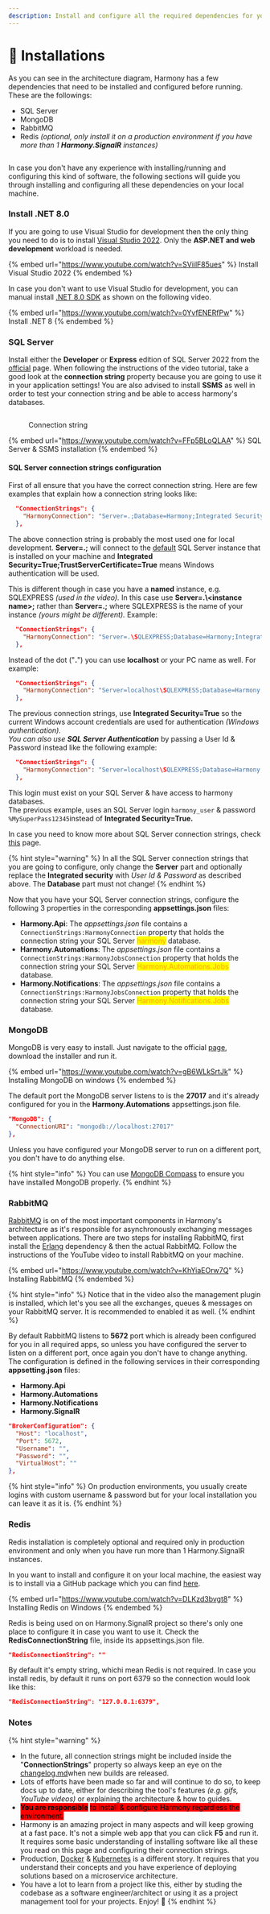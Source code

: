 ```yaml
---
description: Install and configure all the required dependencies for your local environment
---
```


# 📀 Installations

As you can see in the architecture diagram, Harmony has a few dependencies that need to be installed and configured before running. These are the followings:

* SQL Server
* MongoDB
* RabbitMQ
* Redis _(optional, only install it on a production environment if you have more than 1 **Harmony.SignalR** instances)_

<figure><img src="../../.gitbook/assets/harmony-architecture.gif" alt=""><figcaption></figcaption></figure>

In case you don't have any experience with installing/running and configuring this kind of software, the following sections will guide you through installing and configuring all these dependencies on your local machine.

### Install .NET 8.0

If you are going to use Visual Studio for development then the only thing you need to do is to install [Visual Studio 2022](https://learn.microsoft.com/en-us/visualstudio/install/install-visual-studio?view=vs-2022). Only the **ASP.NET and web development** workload is needed.

{% embed url="https://www.youtube.com/watch?v=SViilF85ues" %}
Install Visual Studio 2022
{% endembed %}

In case you don't want to use Visual Studio for development, you can manual install [.NET 8.0 SDK](https://dotnet.microsoft.com/en-us/download/dotnet/8.0) as shown on the following video.

{% embed url="https://www.youtube.com/watch?v=0YvfENERfPw" %}
Install .NET 8
{% endembed %}

### SQL Server

Install either the **Developer** or **Express** edition of SQL Server 2022 from the [official](https://www.microsoft.com/en-us/sql-server/sql-server-downloads) page. When following the instructions of the video tutorial, take a good look at the **connection string** property because you are going to use it in your application settings! You are also advised to install **SSMS** as well in order to test your connection string and be able to access harmony's databases.

<figure><img src="../../.gitbook/assets/Screenshot 2024-04-18 154250.png" alt=""><figcaption><p>Connection string</p></figcaption></figure>

{% embed url="https://www.youtube.com/watch?v=FFp5BLoQLAA" %}
SQL Server & SSMS installation
{% endembed %}

#### SQL Server connection strings configuration

First of all ensure that you have the correct connection string. Here are few examples that explain how a connection string looks like:

```json
  "ConnectionStrings": {
    "HarmonyConnection": "Server=.;Database=Harmony;Integrated Security=True;TrustServerCertificate=True"
  },
```

The above connection string is probably the most used one for local development. **Server=.;** will connect to the [default](https://learn.microsoft.com/en-us/sql/sql-server/connect-to-database-engine?view=sql-server-ver16\&tabs=sqldb#connect-to-a-default-sql-server-instance-on-the-same-machine) SQL Server instance that is installed on your machine and **Integrated Security=True;TrustServerCertificate=True** means Windows authentication will be used.

This is different though in case you have a **named** instance, e.g. SQLEXPRESS _(used in the video)._ In this case use **Server=.\\\<instance name>;** rather than **Server=.;** where SQLEXPRESS is the name of your instance _(yours might be different)._ Example:

```json
  "ConnectionStrings": {
    "HarmonyConnection": "Server=.\SQLEXPRESS;Database=Harmony;Integrated Security=True;TrustServerCertificate=True"
  },
```

Instead of the dot ("**.**") you can use **localhost** or your PC name as well. For example:

```json
  "ConnectionStrings": {
    "HarmonyConnection": "Server=localhost\SQLEXPRESS;Database=Harmony;Integrated Security=True;TrustServerCertificate=True"
  },
```

The previous connection strings, use **Integrated Security=True** so the current Windows account credentials are used for authentication _(Windows authentication)._ \
_You can also use **SQL Server Authentication**_ by passing a User Id & Password instead like the following example:

```json
  "ConnectionStrings": {
    "HarmonyConnection": "Server=localhost\SQLEXPRESS;Database=Harmony;User Id=harmony_user;Password=%MySuperPass12345;TrustServerCertificate=True"
  },
```

This login must exist on your SQL Server & have access to harmony databases.\
The previous example, uses an SQL Server login `harmony_user` & password `%MySuperPass12345`instead of **Integrated Security=True.**&#x20;

In case you need to know more about SQL Server connection strings, check [this](https://www.connectionstrings.com/sql-server/) page.

{% hint style="warning" %}
In all the SQL Server connection strings that you are going to configure, only change the **Server** part and optionally replace the **Integrated security** with _User Id & Password_ as described above. The **Database** part must not change!
{% endhint %}

Now that you have your SQL Server connection strings, configure the following 3 properties in the corresponding **appsettings.json** files:

* **Harmony.Api**: The _appsettings.json_ file contains a `ConnectionStrings:HarmonyConnection` property that holds the connection string your SQL Server <mark style="color:orange;">harmony</mark> database.
* **Harmony.Automations**: The _appsettings.json_ file contains a `ConnectionStrings:HarmonyJobsConnection`  property that holds the connection string your SQL Server <mark style="color:orange;">Harmony.Automations.Jobs</mark> database.
* **Harmony.Notifications**: The _appsettings.json_ file contains a `ConnectionStrings:HarmonyJobsConnection`  property that holds the connection string your SQL Server <mark style="color:orange;">Harmony.Notifications.Jobs</mark> database.

### MongoDB

MongoDB is very easy to install. Just navigate to the official [page](https://www.mongodb.com/docs/manual/tutorial/install-mongodb-on-windows/), download the installer and run it.

{% embed url="https://www.youtube.com/watch?v=gB6WLkSrtJk" %}
Installing MongoDB on windows
{% endembed %}

The default port the MongoDB server listens to is the **27017** and it's already configured for you in the **Harmony.Automations** appsettings.json file.

```json
"MongoDB": {
  "ConnectionURI": "mongodb://localhost:27017"
},
```

Unless you have configured your MongoDB server to run on a different port, you don't have to do anything else.

{% hint style="info" %}
You can use [MongoDB Compass](https://www.mongodb.com/products/tools/compass) to ensure you have installed MongoDB properly.
{% endhint %}

### RabbitMQ

[RabbitMQ](https://www.rabbitmq.com/) is on of the most important components in Harmony's architecture as it's responsible for asynchronously exchanging messages between applications. There are two steps for installing RabbitMQ, first install the [Erlang](https://www.erlang.org/) dependency & then the actual RabbitMQ. Follow the instructions of the YouTube video to install RabbitMQ on your machine.

{% embed url="https://www.youtube.com/watch?v=KhYiaEOrw7Q" %}
Installing RabbitMQ
{% endembed %}

{% hint style="info" %}
Notice that in the video also the management plugin is installed, which let's you see all the exchanges, queues & messages on your RabbitMQ server. It is recommended to enabled it as well.
{% endhint %}

By default RabbitMQ listens to **5672** port which is already been configured for you in all required apps, so unless you have configured the server to listen on a different port, once again you don't have to change anything. The configuration is defined in the following services in their corresponding **appsetting.json** files:

* **Harmony.Api**
* **Harmony.Automations**
* **Harmony.Notifications**
* **Harmony.SignalR**

```json
"BrokerConfiguration": {
  "Host": "localhost",
  "Port": 5672,
  "Username": "",
  "Password": "",
  "VirtualHost": ""
},
```

{% hint style="info" %}
On production environments, you usually create logins with custom username & password but for your local installation you can leave it as it is.
{% endhint %}

### Redis

Redis installation is completely optional and required only in production environment and only when you have run more than 1 Harmony.SignalR instances.

In you want to install and configure it on your local machine, the easiest way is to install via a GitHub package which you can find [here](https://github.com/tporadowski/redis/releases).

{% embed url="https://www.youtube.com/watch?v=DLKzd3bvgt8" %}
Installing Redis on Windows
{% endembed %}

Redis is being used on on Harmony.SignalR project so there's only one place to configure it in case you want to use it. Check the **RedisConnectionString** file, inside its appsettings.json file.

```json
"RedisConnectionString": ""
```

By default it's empty string, whichi mean Redis is not required. In case you install redis, by default it runs on port 6379 so the connection would look like this:

```json
"RedisConnectionString": "127.0.0.1:6379",
```

### Notes

{% hint style="warning" %}
* In the future, all connection strings might be included inside the "**ConnectionStrings**" property so always keep an eye on the [changelog.md](../changelog.md "mention")when new builds are released.
* Lots of efforts have been made so far and will continue to do so, to keep docs up to date, either for describing the tool's features _(e.g. gifs, YouTube videos)_ or explaining the architecture & how to guides.&#x20;
* <mark style="background-color:red;">**You are responsible**</mark> <mark style="background-color:red;"></mark><mark style="background-color:red;">to install & configure Harmony regardless the environment.</mark>&#x20;
* Harmony is an amazing project in many aspects and will keep growing at a fast pace. It's not a simple web app that you can click **F5** and run it. \
  It requires some basic understanding of installing software like all these you read on this page and configuring their connection strings.
* Production, [Docker](docker/) & [Kubernetes](docker/kubernetes.md) is a different story. It requires that you understand their concepts and you have experience of deploying solutions based on a microservice architecture.
* You have a lot to learn from a project like this, either by studing the codebase as a software engineer/architect or using it as a project management tool for your projects. Enjoy! :rocket:
{% endhint %}
